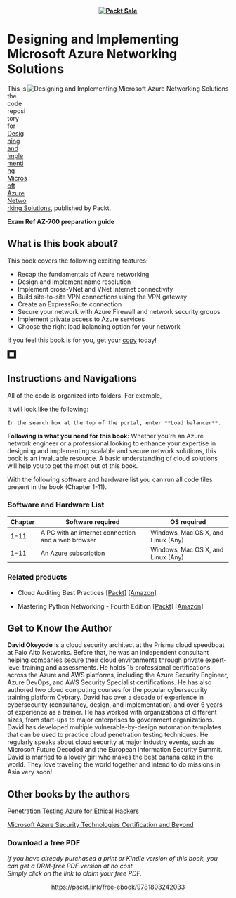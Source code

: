 
<b><p align='center'>[![Packt Sale](https://static.packt-cdn.com/assets/images/humble+bundle/5.png)](https://www.humblebundle.com/books/networking-mastery-packt-books?utm_medium=affiliate&utm_campaign=&utm_term=472505a3-5e1b-ea11-a812-00224801bc51&utm_content=)</p></b> 

# Designing and Implementing Microsoft Azure Networking Solutions

<a href="https://www.packtpub.com/product/designing-and-implementing-microsoft-azure-networking-solutions/9781803242033?utm_source=github&utm_medium=repository&utm_campaign=9781801076012"><img src="https://static.packt-cdn.com/products/9781803242033/cover/smaller" alt="Designing and Implementing Microsoft Azure Networking Solutions" height="256px" align="right"></a>

This is the code repository for [Designing and Implementing Microsoft Azure Networking Solutions](https://www.packtpub.com/product/designing-and-implementing-microsoft-azure-networking-solutions/9781803242033?utm_source=github&utm_medium=repository&utm_campaign=9781801076012), published by Packt.

**Exam Ref AZ-700 preparation guide**

## What is this book about?

This book covers the following exciting features:
* Recap the fundamentals of Azure networking
* Design and implement name resolution
* Implement cross-VNet and VNet internet connectivity
* Build site-to-site VPN connections using the VPN gateway
* Create an ExpressRoute connection
* Secure your network with Azure Firewall and network security groups
* Implement private access to Azure services
* Choose the right load balancing option for your network

If you feel this book is for you, get your [copy](https://www.amazon.com/dp/1803242035) today!

<a href="https://www.packtpub.com/?utm_source=github&utm_medium=banner&utm_campaign=GitHubBanner"><img src="https://raw.githubusercontent.com/PacktPublishing/GitHub/master/GitHub.png" 
alt="https://www.packtpub.com/" border="5" /></a>

## Instructions and Navigations
All of the code is organized into folders. For example,

It will look like the following:
```
In the search box at the top of the portal, enter **Load balancer**.
```

**Following is what you need for this book:**
Whether you're an Azure network engineer or a professional looking to enhance your expertise in designing and implementing scalable and secure network solutions, this book is an invaluable resource. A basic understanding of cloud solutions will help you to get the most out of this book.

With the following software and hardware list you can run all code files present in the book (Chapter 1-11).
### Software and Hardware List
| Chapter | Software required | OS required |
| -------- | ------------------------------------ | ----------------------------------- |
| 1-11 | A PC with an internet connection and a web browser | Windows, Mac OS X, and Linux (Any) |
| 1-11 | An Azure subscription | Windows, Mac OS X, and Linux (Any) |

### Related products
* Cloud Auditing Best Practices [[Packt]](https://www.packtpub.com/product/cloud-auditing-best-practices/9781803243771?utm_source=github&utm_medium=repository&utm_campaign=9781803243771) [[Amazon]](https://www.amazon.com/dp/1803243775)

* Mastering Python Networking - Fourth Edition [[Packt]](https://www.packtpub.com/product/mastering-python-networking-fourth-edition/9781803234618?utm_source=github&utm_medium=repository&utm_campaign=9781803234618) [[Amazon]](https://www.amazon.com/dp/180323461X)


## Get to Know the Author
**David Okeyode**
 is a cloud security architect at the Prisma cloud speedboat at Palo Alto Networks. Before that, he was an independent consultant helping companies secure their cloud environments through private expert-level training and assessments. He holds 15 professional certifications across the Azure and AWS platforms, including the Azure Security Engineer, Azure DevOps, and AWS Security Specialist certifications. He has also authored two cloud computing courses for the popular cybersecurity training platform Cybrary.
David has over a decade of experience in cybersecurity (consultancy, design, and implementation) and over 6 years of experience as a trainer. He has worked with organizations of different sizes, from start-ups to major enterprises to government organizations.
David has developed multiple vulnerable-by-design automation templates that can be used to practice cloud penetration testing techniques. He regularly speaks about cloud security at major industry events, such as Microsoft Future Decoded and the European Information Security Summit.
David is married to a lovely girl who makes the best banana cake in the world. They love traveling the world together and intend to do missions in Asia very soon!


## Other books by the authors
[Penetration Testing Azure for Ethical Hackers](https://www.packtpub.com/product/penetration-testing-azure-for-ethical-hackers/9781839212932?utm_source=github&utm_medium=repository&utm_campaign=9781839212932)

[Microsoft Azure Security Technologies Certification and Beyond](https://www.packtpub.com/product/microsoft-azure-security-technologies-certification-and-beyond/9781800562653?utm_source=github&utm_medium=repository&utm_campaign=9781800562653)


### Download a free PDF

 <i>If you have already purchased a print or Kindle version of this book, you can get a DRM-free PDF version at no cost.<br>Simply click on the link to claim your free PDF.</i>
<p align="center"> <a href="https://packt.link/free-ebook/9781803242033">https://packt.link/free-ebook/9781803242033 </a> </p>
